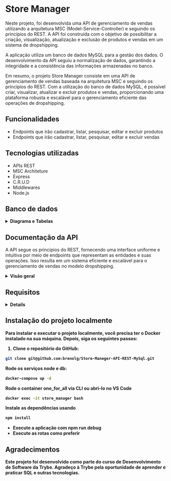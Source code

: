 # Store Manager

Neste projeto, foi desenvolvida uma API de gerenciamento de vendas utilizando a arquitetura MSC (Model-Service-Controller) e seguindo os princípios do REST. A API foi construída com o objetivo de possibilitar a criação, visualização, atualização e exclusão de produtos e vendas em um sistema de dropshipping.

A aplicação utiliza um banco de dados MySQL para a gestão dos dados. O desenvolvimento da API seguiu a normalização de dados, garantindo a integridade e a consistência das informações armazenadas no banco.

Em resumo, o projeto Store Manager consiste em uma API de gerenciamento de vendas baseada na arquitetura MSC e seguindo os princípios do REST. Com a utilização do banco de dados MySQL, é possível criar, visualizar, atualizar e excluir produtos e vendas, proporcionando uma plataforma robusta e escalável para o gerenciamento eficiente das operações de dropshipping.

## Funcionalidades

- Endpoints que irão cadastrar, listar, pesquisar, editar e excluir produtos
- Endpoints que irão cadastrar, listar, pesquisar, editar e excluir vendas

## Tecnologias utilizadas
- APIs REST
- MSC Architeture
- Express
- C.R.U.D
- Middlewares
- Node.js

## Banco de dados
<details close>
    <summary><strong> Diagrama e Tabelas</strong></summary>


 #### Diagrama de Entidade-Relacionamento
<img src='./storeManager.png'>

#### Tabelas

 O banco terá três tabelas:

- A tabela `products`, com os atributos `id` e `name`;
- A tabela `sales`, com os atributos `id` e `date`;
- A tabela `sales_products`, com os atributos `sale_id`, `product_id` e `quantity`;
- O script de criação do banco de dados pode ser visto [aqui](migration.sql);
- O script que popula o banco de dados pode ser visto [aqui](seed.sql);
 </details>

## Documentação da API
A API segue os princípios do REST, fornecendo uma interface uniforme e intuitiva por meio de endpoints que representam as entidades e suas operações. Isso resulta em um sistema eficiente e escalável para o gerenciamento de vendas no modelo dropshipping.

<details close>
      <summary><strong> Visão geral</summary>

| Endpoint     | Método HTTP | Descrição               |
| :----------- | :---------- | :---------------------- |
| [`/products`](#)   | GET        | Todos os produtos devem ser retornados|
| [`/products/:id`](#)| GET         | Apenas o produto com o id presente na URL deve ser retornado|
| [`/products`](#)     | POST         | Cria um produto
| [`/products/:id`](#) | PUT      | Atualizar um produto
| [`/products/:id`](#)   | DELETE       | Deleta um produto
| [`/sales`](#)   | GET        | Todos os produtos devem ser retornados|
| [`/sales`](#)| GET         | Apenas a venda com o id presente na URL deve ser retornada;|
| [`/sales`](#)     | POST         | Validar e cadastrar vendas
| [`/sales/:id`](#) | PUT      | Atualizar uma venda
| [`/sales/:id`](#)   | DELETE       | Deleta uma venda
 </details>

## Requisitos
<details close>
1. Crie endpoints para listar produtos
2. Desenvolva testes que cubram no mínimo 5% das camadas da sua aplicação
3. Crie endpoint para cadastrar produtos
4. Crie validações para produtos
5. Desenvolva testes que cubram no mínimo 10% das camadas da sua aplicação
6. Crie endpoint para validar e cadastrar vendas
7. Desenvolva testes que cubram no mínimo 15% das camadas da sua aplicação
8. Crie endpoints para listar vendas
9. Desenvolva testes que cubram no mínimo 20% das camadas da sua aplicação
10. Crie endpoint para atualizar um produto
11. Desenvolva testes que cubram no mínimo 25% das camadas da sua aplicação
</details>

## Instalação do projeto localmente

Para instalar e executar o projeto localmente, você precisa ter o Docker instalado na sua máquina. Depois, siga os seguintes passos:

1. Clone o repositório do GitHub:

```bash
git clone git@github.com:brenolg/Store-Maneger-API-REST-MySql.git
```
Rode os serviços node e db:
```bash
docker-compose up -d
```
Rode o container one_for_all via CLI ou abri-lo no VS Code
```bash
docker exec -it store_manager bash
```
Instale as dependências usando
```bash
npm install
```
- Execute a aplicação com npm run debug
- Execute as rotas como preferir

## Agradecimentos
Este projeto foi desenvolvido como parte do curso de Desenvolvimento de Software da Trybe. Agradeço à Trybe pela oportunidade de aprender e praticar SQL e outras tecnologias.
